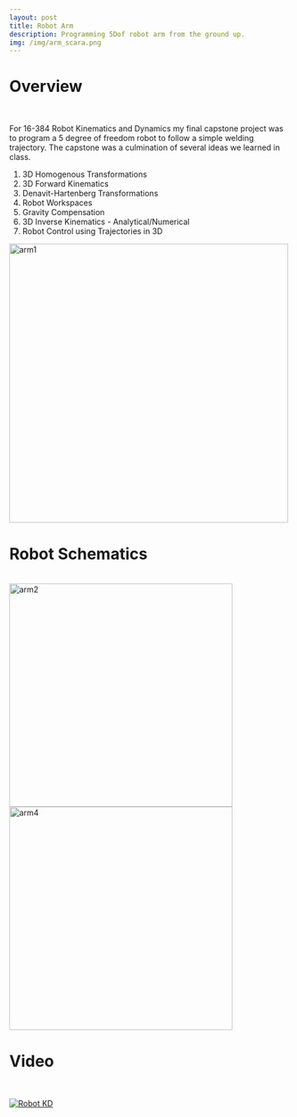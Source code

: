 ```yaml
---
layout: post
title: Robot Arm
description: Programming 5Dof robot arm from the ground up.
img: /img/arm_scara.png
---
```


# Overview
<br />

For 16-384 Robot Kinematics and Dynamics my final capstone project was to program a 5 degree of freedom robot to follow a simple welding trajectory. The capstone was a culmination of several ideas we learned in class.

1. 3D Homogenous Transformations
2. 3D Forward Kinematics
3. Denavit-Hartenberg Transformations
4. Robot Workspaces
5. Gravity Compensation
6. 3D Inverse Kinematics - Analytical/Numerical
7. Robot Control using Trajectories in 3D

<img src="http://krcarter.github.io/img/arm1.png" alt="arm1" width="500"/>

# Robot Schematics
<br />

<img src="http://krcarter.github.io/img/arm2.png" alt="arm2" width="400"/>

<img src="http://krcarter.github.io/img/arm4.png" alt="arm4" width="400"/>

# Video
<br />

[![Robot KD](http://krcarter.github.io/img/arm6.png)](https://www.youtube.com/watch?v=_mGlmlgLDaU&feature=youtu.be "Robot Arm")
